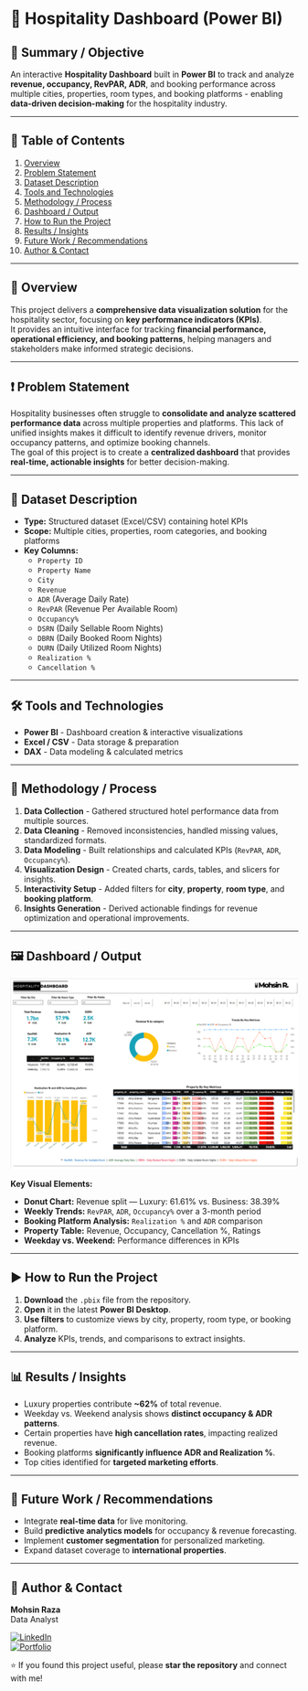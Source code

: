 # 🏨 Hospitality Dashboard (Power BI)

## 📌 Summary / Objective
An interactive **Hospitality Dashboard** built in **Power BI** to track and analyze **revenue, occupancy, RevPAR, ADR**, and booking performance across multiple cities, properties, room types, and booking platforms - enabling **data-driven decision-making** for the hospitality industry.

---

## 📑 Table of Contents
1. [Overview](#-overview)  
2. [Problem Statement](#-problem-statement)  
3. [Dataset Description](#-dataset-description)  
4. [Tools and Technologies](#-tools-and-technologies)  
5. [Methodology / Process](#-methodology--process)  
6. [Dashboard / Output](#-dashboard--output)  
7. [How to Run the Project](#-how-to-run-the-project)  
8. [Results / Insights](#-results--insights)  
9. [Future Work / Recommendations](#-future-work--recommendations)  
10. [Author & Contact](#-author--contact)  

---

## 📝 Overview
This project delivers a **comprehensive data visualization solution** for the hospitality sector, focusing on **key performance indicators (KPIs)**.  
It provides an intuitive interface for tracking **financial performance, operational efficiency, and booking patterns**, helping managers and stakeholders make informed strategic decisions.

---

## ❗ Problem Statement
Hospitality businesses often struggle to **consolidate and analyze scattered performance data** across multiple properties and platforms. This lack of unified insights makes it difficult to identify revenue drivers, monitor occupancy patterns, and optimize booking channels.  
The goal of this project is to create a **centralized dashboard** that provides **real-time, actionable insights** for better decision-making.

---

## 📂 Dataset Description
* **Type:** Structured dataset (Excel/CSV) containing hotel KPIs  
* **Scope:** Multiple cities, properties, room categories, and booking platforms  
* **Key Columns:**
  * `Property ID`
  * `Property Name`
  * `City`
  * `Revenue`
  * `ADR` (Average Daily Rate)
  * `RevPAR` (Revenue Per Available Room)
  * `Occupancy%`
  * `DSRN` (Daily Sellable Room Nights)
  * `DBRN` (Daily Booked Room Nights)
  * `DURN` (Daily Utilized Room Nights)
  * `Realization %`
  * `Cancellation %`

---

## 🛠️ Tools and Technologies
* **Power BI** - Dashboard creation & interactive visualizations  
* **Excel / CSV** - Data storage & preparation  
* **DAX** - Data modeling & calculated metrics  

---

## 🔄 Methodology / Process
1. **Data Collection** - Gathered structured hotel performance data from multiple sources.  
2. **Data Cleaning** - Removed inconsistencies, handled missing values, standardized formats.  
3. **Data Modeling** - Built relationships and calculated KPIs (`RevPAR`, `ADR`, `Occupancy%`).  
4. **Visualization Design** - Created charts, cards, tables, and slicers for insights.  
5. **Interactivity Setup** - Added filters for **city**, **property**, **room type**, and **booking platform**.  
6. **Insights Generation** - Derived actionable findings for revenue optimization and operational improvements.  

---

## 🖼️ Dashboard / Output
![Hospitality Dashboard](https://github.com/MohsinR11/Hospitality/blob/main/Screenshot%202025-07-20%20124848.png)

**Key Visual Elements:**
* **Donut Chart:** Revenue split — Luxury: 61.61% vs. Business: 38.39%  
* **Weekly Trends:** `RevPAR`, `ADR`, `Occupancy%` over a 3-month period  
* **Booking Platform Analysis:** `Realization %` and `ADR` comparison  
* **Property Table:** Revenue, Occupancy, Cancellation %, Ratings  
* **Weekday vs. Weekend:** Performance differences in KPIs  

---

## ▶ How to Run the Project
1. **Download** the `.pbix` file from the repository.  
2. **Open** it in the latest **Power BI Desktop**.  
3. **Use filters** to customize views by city, property, room type, or booking platform.  
4. **Analyze** KPIs, trends, and comparisons to extract insights.  

---

## 📊 Results / Insights
* Luxury properties contribute **~62%** of total revenue.  
* Weekday vs. Weekend analysis shows **distinct occupancy & ADR patterns**.  
* Certain properties have **high cancellation rates**, impacting realized revenue.  
* Booking platforms **significantly influence ADR and Realization %**.  
* Top cities identified for **targeted marketing efforts**.  

---

## 🚀 Future Work / Recommendations
* Integrate **real-time data** for live monitoring.  
* Build **predictive analytics models** for occupancy & revenue forecasting.  
* Implement **customer segmentation** for personalized marketing.  
* Expand dataset coverage to **international properties**.  

---

## 👤 Author & Contact
**Mohsin Raza**  
Data Analyst

[![LinkedIn](https://img.shields.io/badge/LinkedIn-0077B5?style=for-the-badge&logo=linkedin&logoColor=white)](https://www.linkedin.com/in/mohsin--raza)  
[![Portfolio](https://img.shields.io/badge/Portfolio-000?style=for-the-badge&logo=portfolio&logoColor=white)](https://tinyurl.com/MohsinRaza-Portfolio) 

⭐ If you found this project useful, please **star the repository** and connect with me!
